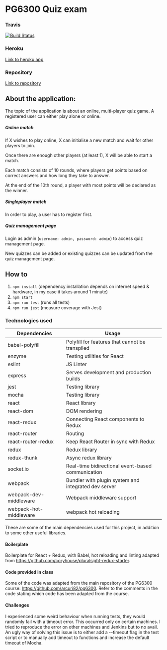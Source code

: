 # PG6300 Quiz exam

### Travis
[![Build Status](https://travis-ci.com/stellaselena/pg6300-quiz-exam.svg?token=xqfmXCaJoqxaqpsVZGP3&branch=master)](https://travis-ci.com/stellaselena/pg6300-quiz-exam)

### Heroku
[Link to heroku app](https://stella-quiz-app.herokuapp.com)

### Repository
[Link to repository](https://github.com/stellaselena/PG6300-quiz-exam)

## About the application:
The topic of the application is about an online, multi-player quiz game. A registered user can either play alone or online.

##### Online match

If X wishes to play online, X can initialise a new match and wait for other players to join. 

Once there are enough other players (at least 1), X will be able to start a match. 

Each match consists of 10 rounds, where players get points based on correct answers and how long they take to answer.

At the end of the 10th round, a player with most points will be declared as the winner.

##### Singleplayer match

In order to play, a user has to register first.

##### Quiz management page
Login as admin (`username: admin, password: admin`) to access quiz management page.
 
New quizzes can be added or existing quizzes can be updated from the quiz management page.

## How to
1. `npm install` (dependency installation depends on internet speed & hardware, in my case it takes around 1 minute)
2. `npm start`
3. `npm run test` (runs all tests)
3. `npm run jest` (measure coverage with Jest)

### Technologies used
| **Dependencies** | **Usage**  |
|----------|-------|
|babel-polyfill| Polyfill for features that cannot be transpiled|
|enzyme|  Testing utilities for React|
|eslint| JS Linter|
|express| Serves development and production builds
|jest	| Testing library
|mocha| Testing library
|react | React library |
|react-dom|DOM rendering |
|react-redux|Connecting React components to Redux |
|react-router|Routing |
|react-router-redux|Keep React Router in sync with Redux|
|redux| Redux library |
|redux-thunk| Async redux library|
|socket.io| Real-time bidirectional event-based communication|
|webpack| Bundler with plugin system and integrated dev server
|webpack-dev-middleware	| Webpack middleware support 
|webpack-hot-middleware	| webpack hot reloading

These are some of the main dependencies used for this project, in addition to some other useful libraries.
  
#### Boilerplate
Boilerplate for React + Redux, with Babel, hot reloading and linting adapted from
https://github.com/coryhouse/pluralsight-redux-starter.

#### Code provided in class
Some of the code was adapted from the main repository of the PG6300 course: https://github.com/arcuri82/pg6300.
Refer to the comments in the code stating which code has been adapted from the course.

#### Challenges
I experienced some weird behaviour when running tests, they would randomly fail
with a timeout error. This occurred only on certain machines. I tried to reproduce the error
on other machines and Jenkins but to no avail. An ugly way of solving this issue is to either add
a --timeout flag in the test script or to manually add timeout to functions and increase the default timeout of Mocha.
